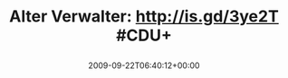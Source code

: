 ---
retweeted: false
source: <a href="http://twitter.com" rel="nofollow">Twitter Web Client</a>
entities:
  hashtags:
  - text: CDU
    indices:
    - '36'
    - '40'
  symbols: []
  user_mentions: []
  urls: []
display_text_range:
- '0'
- '41'
favorite_count: '0'
id_str: '4166928786'
truncated: false
retweet_count: '0'
id: '4166928786'
created_at: Tue Sep 22 06:40:12 +0000 2009
favorited: false
full_text: 'Alter Verwalter: http://is.gd/3ye2T #CDU+'
lang: de
tags:
- CDU
- pesos/twitter
date: '2009-09-22T06:40:12+00:00'
src: https://twitter.com/bascht/status/4166928786
original_url: https://twitter.com/bascht/status/4166928786
type: twitter_tweet
text: 'Alter Verwalter: http://is.gd/3ye2T #CDU+'
title: 'Alter Verwalter: http://is.gd/3ye2T #CDU+

  '

---